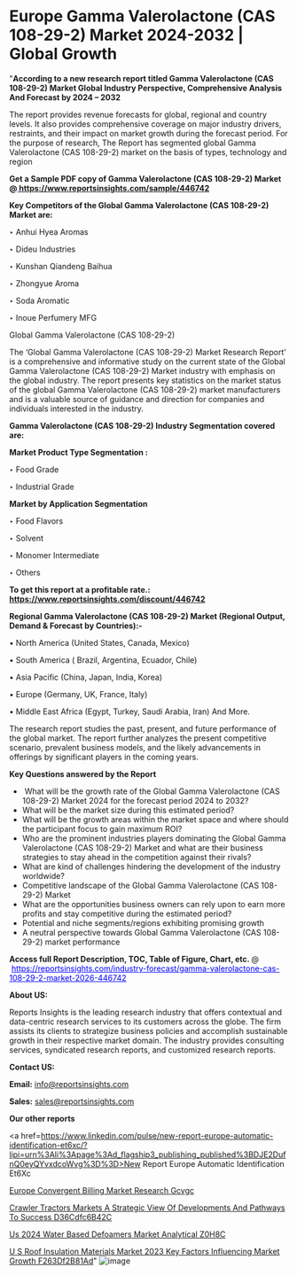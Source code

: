 # Europe Gamma Valerolactone (CAS 108-29-2) Market 2024-2032 | Global Growth

"<strong>According to a new research report titled Gamma Valerolactone (CAS 108-29-2) Market Global Industry Perspective, Comprehensive Analysis And Forecast by 2024 – 2032</strong>

The report provides revenue forecasts for global, regional and country levels. It also provides comprehensive coverage on major industry drivers, restraints, and their impact on market growth during the forecast period. For the purpose of research, The Report has segmented global Gamma Valerolactone (CAS 108-29-2) market on the basis of types, technology and region

<strong>Get a Sample PDF copy of Gamma Valerolactone (CAS 108-29-2) Market </strong><strong>@<a href=https://www.reportsinsights.com/sample/446742 style=color:#0000ff;> https://www.reportsinsights.com/sample/446742</a></strong></font>

<strong>Key Competitors of the Global Gamma Valerolactone (CAS 108-29-2) Market are:</strong>

‣ Anhui Hyea Aromas

‣ Dideu Industries

‣ Kunshan Qiandeng Baihua

‣ Zhongyue Aroma

‣ Soda Aromatic

‣ Inoue Perfumery MFG

Global Gamma Valerolactone (CAS 108-29-2)

The ‘Global Gamma Valerolactone (CAS 108-29-2) Market Research Report’ is a comprehensive and informative study on the current state of the Global Gamma Valerolactone (CAS 108-29-2) Market industry with emphasis on the global industry. The report presents key statistics on the market status of the global Gamma Valerolactone (CAS 108-29-2) market manufacturers and is a valuable source of guidance and direction for companies and individuals interested in the industry.

<strong>Gamma Valerolactone (CAS 108-29-2) Industry Segmentation covered are:</strong>

<strong>Market Product Type Segmentation :</strong>

‣ Food Grade

‣ Industrial Grade

<strong>Market by Application Segmentation</strong>

‣ Food Flavors

‣ Solvent

‣ Monomer Intermediate

‣ Others

<strong>To get this report at a profitable rate.: <a href=https://www.reportsinsights.com/discount/446742 style=color:#0000ff;>https://www.reportsinsights.com/discount/446742</a></strong></font>

<strong>Regional Gamma Valerolactone (CAS 108-29-2) Market (Regional Output, Demand &amp; Forecast by Countries):-</strong>

• North America (United States, Canada, Mexico)

• South America ( Brazil, Argentina, Ecuador, Chile)

• Asia Pacific (China, Japan, India, Korea)

• Europe (Germany, UK, France, Italy)

• Middle East Africa (Egypt, Turkey, Saudi Arabia, Iran) And More.

The research report studies the past, present, and future performance of the global market. The report further analyzes the present competitive scenario, prevalent business models, and the likely advancements in offerings by significant players in the coming years.

<strong>Key Questions answered by the Report</strong>
<ul>
  <li> What will be the growth rate of the Global Gamma Valerolactone (CAS 108-29-2) Market 2024 for the forecast period 2024 to 2032?</li>
  <li>What will be the market size during this estimated period?</li>
  <li>What will be the growth areas within the market space and where should the participant focus to gain maximum ROI?</li>
  <li>Who are the prominent industries players dominating the Global Gamma Valerolactone (CAS 108-29-2) Market and what are their business strategies to stay ahead in the competition against their rivals?</li>
  <li>What are kind of challenges hindering the development of the industry worldwide?</li>
  <li>Competitive landscape of the Global Gamma Valerolactone (CAS 108-29-2) Market</li>
  <li>What are the opportunities business owners can rely upon to earn more profits and stay competitive during the estimated period?</li>
  <li>Potential and niche segments/regions exhibiting promising growth</li>
  <li>A neutral perspective towards Global Gamma Valerolactone (CAS 108-29-2) market performance</li>
</ul>
<strong>Access full Report Description, TOC, Table of Figure, Chart, etc. </strong>@  <a href=https://reportsinsights.com/industry-forecast/gamma-valerolactone-cas-108-29-2-market-2026-446742 style=color:#0000ff;>https://reportsinsights.com/industry-forecast/gamma-valerolactone-cas-108-29-2-market-2026-446742</a></font>

<strong><strong>About US</strong>:</strong>

Reports Insights is the leading research industry that offers contextual and data-centric research services to its customers across the globe. The firm assists its clients to strategize business policies and accomplish sustainable growth in their respective market domain. The industry provides consulting services, syndicated research reports, and customized research reports.

<strong>Contact US:</strong>

<p class=""""><b>Email:</b> <a href=mailto:info@reportsinsights.com>info@reportsinsights.com</a></p>
<p class=""""><b>Sales:</b> <a href=mailto:sales@reportsinsights.com>sales@reportsinsights.com</a></p>

<strong>Our other reports</strong>

<a href=https://www.linkedin.com/pulse/new-report-europe-automatic-identification-et6xc/?lipi=urn%3Ali%3Apage%3Ad_flagship3_publishing_published%3BDJE2DufnQ0eyQYvxdcoWvg%3D%3D>New Report Europe Automatic Identification Et6Xc</a>

<a href=https://www.linkedin.com/pulse/europe-convergent-billing-market-research-gcvgc/>Europe Convergent Billing Market Research Gcvgc</a>

<a href=https://medium.com/@aneetapatil1234/crawler-tractors-markets-a-strategic-view-of-developments-and-pathways-to-success-d36cdfc6b42c>Crawler Tractors Markets A Strategic View Of Developments And Pathways To Success D36Cdfc6B42C</a>

<a href=https://www.linkedin.com/pulse/us-2024-water-based-defoamers-market-analytical-z0h8c/>Us 2024 Water Based Defoamers Market Analytical Z0H8C</a>

<a href=https://medium.com/@g65914336/u-s-roof-insulation-materials-market-2023-key-factors-influencing-market-growth-f263df2b81ad>U S Roof Insulation Materials Market 2023 Key Factors Influencing Market Growth F263Df2B81Ad</a>"
![image](https://github.com/Reportsinsights123/RIgrowth/assets/158415881/4c087a78-260f-47f9-862f-02ff50a4eac4)

